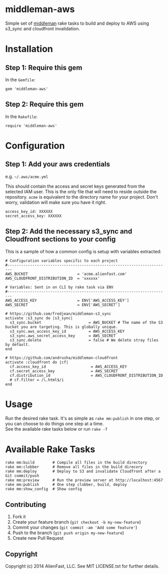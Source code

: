 middleman-aws
=============

Simple set of [middleman](http://middlemanapp.com/) rake tasks to build and deploy to AWS using s3_sync and cloudfront invalidation.

# Installation

## Step 1: Require this gem
In the `Gemfile`:

    gem 'middleman-aws'

## Step 2: Require this gem
In the `Rakefile`:

    require 'middleman-aws'

# Configuration

## Step 1: Add your aws credentials
e.g. `~/.aws/acme.yml`

This should contain the access and secret keys generated from the selected IAM user.  This is the only file that will need to reside 
outside the repository.  `acme` is equivalent to the directory name for your project.  Don't worry, validation will make sure you have it right.

    access_key_id: XXXXXX
    secret_access_key: XXXXXX

## Step 2: Add the necessary s3_sync and Cloudfront sections to your config
This is a sample of how a common config is setup with variables extracted:

    # Configuration variables specific to each project
    #------------------------------------------------------------------------
    AWS_BUCKET                      = 'acme.alienfast.com'
    AWS_CLOUDFRONT_DISTRIBUTION_ID  = 'xxxxxx'

    # Variables: Sent in on CLI by rake task via ENV
    #------------------------------------------------------------------------
    AWS_ACCESS_KEY                  = ENV['AWS_ACCESS_KEY']
    AWS_SECRET                      = ENV['AWS_SECRET']
    
    # https://github.com/fredjean/middleman-s3_sync
    activate :s3_sync do |s3_sync|
      s3_sync.bucket                     = AWS_BUCKET # The name of the S3 bucket you are targeting. This is globally unique.
      s3_sync.aws_access_key_id          = AWS_ACCESS_KEY
      s3_sync.aws_secret_access_key      = AWS_SECRET
      s3_sync.delete                     = false # We delete stray files by default.
    end
    
    # https://github.com/andrusha/middleman-cloudfront
    activate :cloudfront do |cf|
      cf.access_key_id                    = AWS_ACCESS_KEY
      cf.secret_access_key                = AWS_SECRET
      cf.distribution_id                  = AWS_CLOUDFRONT_DISTRIBUTION_ID
      # cf.filter = /\.html$/i
    end

# Usage
Run the desired rake task.  It's as simple as `rake mm:publish` in one step, or you can choose to do things one step at a time.  
See the available rake tasks below or run `rake -T`

# Available Rake Tasks

    rake mm:build        # Compile all files in the build directory
    rake mm:clobber      # Remove all files in the build direcory
    rake mm:deploy       # Deploy to S3 and invalidate Cloudfront after a Git commit/push
    rake mm:preview      # Run the preview server at http://localhost:4567
    rake mm:publish      # One step clobber, build, deploy
    rake mm:show_config  # Show config

## Contributing
1. Fork it
2. Create your feature branch (`git checkout -b my-new-feature`)
3. Commit your changes (`git commit -am 'Add some feature'`)
4. Push to the branch (`git push origin my-new-feature`)
5. Create new Pull Request

## Copyright

Copyright (c) 2014 AlienFast, LLC. See MIT LICENSE.txt for further details.